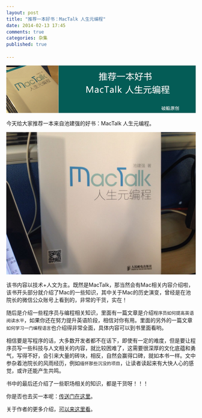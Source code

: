 ```yaml
---
layout: post
title: "推荐一本好书：MacTalk 人生元编程"
date: 2014-02-13 17:45
comments: true
categories: 杂集
published: true

---
```


![](/images/2014/02/1.png)

<!--more-->

今天给大家推荐一本来自池建强的好书：MacTalk 人生元编程。

![](/images/2014/02/2.png)


该书内容以技术+人文为主。既然是MacTalk，那当然会有Mac相关内容介绍啦，该书开头部分就介绍了Mac的一些知识，其中关于Mac的历史演变，曾经是在池院长的微信公众账号上看到的，非常的干货，实在！

随后是介绍一些程序员与编程相关知识，里面有一篇文章是介绍`程序员如何提高英语阅读水平`，如果你还在努力提升英语阶段，相信对你有用。里面的另外的一篇文章`如何学习一门编程语言`也介绍得非常全面，具体内容可以到书里面看哟。

相信要是写程序的话，大多数开发者都不在话下，即使有一定的难度，但是要让程序员写一些科技与人文相关的内容，就比较困难了，这需要很深厚的文化底蕴和勇气，写得不好，会引来大量的砖块，相反，自然会赢得口碑，就如本书一样。文中参杂着池院长的风雨经历，例如`缅怀那些沉没的项目`，让读者读起来有大快人心的感觉，或许还能产生共鸣。

书中的最后还介绍了一些职场相关的知识，都是干货呀！！！

你是否也去买一本呢：[传送门在这里](http://item.jd.com/11398297.html)。

关于作者的更多介绍，[可以来这里看](http://macshuo.com/)。